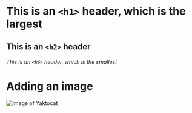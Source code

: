 # This is an `<h1>` header, which is the largest
## This is an `<h2>` header
###### This is an `<h6>` header, which is the smallest

# Adding an image
![Image of Yaktocat](https://octodex.github.com/images/yaktocat.png)
